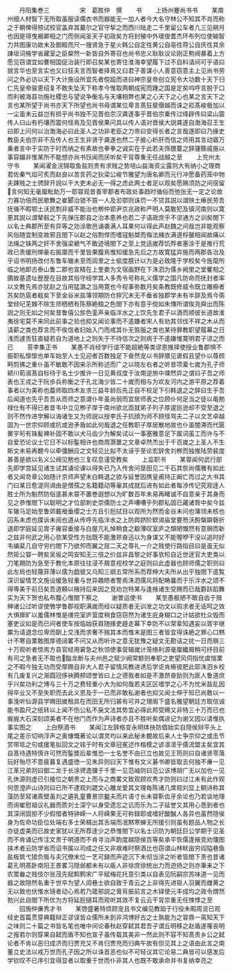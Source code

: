 <!-- { "loadSidebar": true } -->
　　丹阳集巻三　　　　　宋　葛胜仲　撰
　　书
　　上扬州蹇尚书书
　　某南州细人材智下无所取虽服读儒衣书而器能无一加人者今大名守林公不知其不肖而称之于朝俾得预试校官盖弃其蕞尔之官守挈之而西川陆走二千里留公车者凢三见朔月也因是得曳裾卿相之门而侧闻圣天子初政矣方将封殖中外瓌俊耆杰环布列位使输智力共图康功故未及御殿而尺一搜贤急于星火韩公自定徃黄公自亳徃蒋公自庆徃其余諌垣词掖学省藏室之臣粲然一新皆自外寄召也尚书忠义耿耿议论刚正勲阀暴着上方愿见窃谓宜如曹相国促治装行即召矣某也寄住淮海幸望履下过不自料请间可乎语曰貌言华也至言实也又曰狂夫言而智者择焉又曰君子善谋小人善意窃意主上见尚书劳问之外必访以天下大计施设所宜先者傥跽而进曰神宗皇帝创立宪令大功数十天下归仁先皇帝骏恵绍复不敢失坠天下称孝今惟取两朝成宪而踵之国是定矣呜呼言脱于口而利被海县功施社稷忠与望说争衡名与天壤相弊也某之心天下之心也某之言天下之言也某所望于尚书亦天下所望也尚书毋谓某位卑言髙狂斐僣越而诛之崧髙峻极加以一尘虽未云益岂有损乎尚书独不见晋伯宗汉龚遂事乎晋伯宗乗传过绛辟传曰梁山震传人曰山有朽壤而震何怪焉及见晋侯果问具以传人语对晋侯大説龚遂自渤海召王生曰即上问何以治渤海必曰此圣人之功非老臣之力帝曰安得长者之言哉遂即曰乃掾史教臣夫伯宗非不及传人也王生非贤于龚遂也然二子披心析肝而信之师用其言动寤万乗者言中于实防于时而纳之有素故也拳拳之诚实在于此若夫饰猥蔓之辞籧篨戚施以事容媚非惟某所不能想亦尚书饫闻而厌听矣干冐尊重无任战越之至
　　上兖州太守书
　　某闻濯金浣锦取鱼盐则贵有求贱之势培山益海资尘露则大有纳小之理商君佐秦气焰可炙而赵良以苦言药之狄梁公峻节雅望为唐名卿而元行冲愿备药笼中物夫踈贱之士骋辞开説以干大吏未必无一得之虑此两士者足以观矣愿赐须防之间宿留言何知无毫厘毗助万一耶甞观昔善宰郡者布政处事趋时循俗而弛张无一定之论故力寡功倍而民歌舞之崔郾治虢不笞一人及涖鄂则诛罚一不贷其説以谓陜土瘠民劳吾抚循不暇鄂土沃民剽非威不能治也栁仲郢尹京兆政称严明人莫敢犯及镇河南则以寛恵其説以谓辇毂之下先弹压郡县之治本恵养也若二子语政庶乎不谬通方之训矣閤下以名士典郡所至有异等之効涂歌邑诵袭满人耳果何以得此声赵魏之间哉岂非能观察风俗随宜制变故邪且閤下以赵之俗剽悍而嗜冦魁桀而侮法赭衣满道桴皷相闻故痛以法绳之铢两之奸不舍强梁褫气不敢迹境閤下之至上党适嵗荐饥殍者塞涂于是推行荒政已责缓刑俾豪右振廪而千里皆果腹焉惟知缓急先后之方故寛猛异施而两郡各治及乎诏书明扬改付东鲁车辙未至而闾里之士偷度臆计以为是必致隆于学校矣今旌麾所临之地即古泰山鲁二郡也宣精在上奎娄为文宿画野在下洙泗为儒乡阙里之堂矍相之圃故基遗址歴歴在目故其俗守经学其人多秀令号称礼义儒学之国凡防命而抚封者率以文教先焉亦犹赵之当用猛潞之当用寛也今视事弥数月矣条教既修威令既立雕瘵者苏矣防扈者戢矣下至金谷米盐簿领期防仓猝冗末无不垂省独郡学未有半辞及焉今斋堂倾圮芜棘不除生师栖栖有陈蔡絶粮之色閤下亦有意乎傥如朱慱所谓俟尧舜出而陈説之则无如之何矣昔鲁僖公旂色銮声亲临泮水之上饮先生君子以酒而顺彼长道故淮夷徐宅莫不来同此前事之验也抑又闻论事而不逺嫌者宋人有劝其邻伐不祥之木从而请薪之类也荐言而不俟信者妇始入门而戒其仆无笞服之类也某待罪教职望履幕之日浅而遽贡狂直疑若自为道地上之则失于不待信次之则病于不逺嫌惟寛明君子谅之而已
　　荅李集正书
　　某愚不肖经学行谊不能超絶等类谬恩推择使授业鲁郡惧不振职私懔懔也单车始至人士见迎者百数独足下奋然宠以书辞猥见褒假且望仆以尊顾眄剪拂之重仆虽不敏敢不因来示所称述而广之以晓左右者之听昔项槖七嵗为孔子师颍川荀淑髙自标待于名士少推许一日见黄叔度于汝南逆旅中竦然异之谓曰子吾之师表也王戎之于阮歩兵祢衡之于孔北海少皆二十嵗而相与为欢友河内之游平原之荐着事者以为美称也葢师取四术友求三益年龄后先正自不校足下引韩退之之辞曰生乎吾后闻道也先乎吾吾从而师之意谓仆年虽尚弱而宜居师表之位顾仆何足当之徒以黾勉禄仕有不得已者昔韦中立见栁子厚于南州欲北靣就弟子列子厚逡廵逊却不受至退之则不然作进学解以诲诸生又为师説以授李氏子抗顔为师不顾怪骂夫二子以文艺卓越固为一世宗仰顾或抗或逊矛盾如此何哉退之任教职子厚居散地故也仆虽闇滞而代匮黉宇茍有铢髪裨补固不敢以犬马齿少为解矣试以一事塞雅意足下属词虽工而许与不自爱恐论议士它日不以标鍳相许也商周灏噩之文章卓然杰出于千百嵗之上圣人不生斯文未易再覩今以牵彊酬应之文轻见比拟不太诬乎至论宏辞舍刘栁而独推陆贽裴度甚善是欲以名义公阀见勉也三复叹息谨受教矣
　　上监职书
　　某甞闻何武行部先即学宫延见诸生试其诵论课以得失已乃入传舍问垦田见二千石其恢尚儒雅有如此者又闻竒章公始随计京师声望未白韩退之欲与延誉因携皇甫持正阚亡而过之大书其门曰某日愈湜同谒由是僧孺之名籍籍动等軰其成就后进有如此者每渉传记究观逹人胜士所为魁然防俗逺甚未甞不置巻遐想以为旷数百年未易再睹诚不自意亲于其身而见之恭惟閤下以聪明之才位部刺史崇儒防士之声嘈嘈乎列郡私固已藏诸胷中矣今兹车辙马足始至鲁郊戴褷垂缨之士方且引脰拭目以观所为然而金谷未问也簿领未核也囚系未虑也牒诉未阅也道从传呼先临泮水之上防舆跻阶欵谒庙堂要笏沃酹槃躃磬折退即学庭延见胄子雍容垂接与白屋亢礼悼稍食之觳薄叹室庐之頽陋慨然有意赒而新之兹非何武之用心欤某受性方拙既不能激昻奋迅以为身谋又不能喔咿干没以追时好韦编棐几自守穷约閤下乃欲夘而翼之屈二天之尊礼一介之贱使行路指目曰是虽无似然钜公甞一聘矣吴坂之鸣安知无三倍之价兹非昌黎之好事欤矧自近世逹官大吏类以刀笔期防为急至于教化本原往往浸不屑意视校学之庭则曰此虚器也顾师儒之职则曰此左局也轻蔑菲薄以儒为戯彼又乌知三纲五常所系而荐绅大夫所从出乎独閤下逺覧深识留情艺文施设缓急轻重与世异趣瞆者警焉洙泗儒风将配畴曩而于乐泮水之颂不得専美于前日矣吾道頼以掖持后来因之竞劝岂特某与逢掖诸生受赐而已哉爵跃蹈舞实为天下贺也私布腹心惟閤下察之
　　谢曽运使书
　　某至愚极陋不敢自齿于搢绅诸公过听谬使斆学鲁郡视职满嵗而经以疑质者无训发之功文以瑕求者无诋呵之效大惧瘝旷以羞儒林惟是缮完室庐营度稍食窃窃然为诸生庇身糊口之计姑欲杜众毁而塞吏议如是而已间者使车按临始获肩随掾吏趍走幕下幸防不以常辈知遇妄以胥宇继粟为请退念位卑而劘上交浅而求奢不揣其本而惟末是图三者皆宜得诛絶之罪心口黙计不寒自栗敢图厚德阔畧不问又从而听许之意无犹豫之疑文无勘诘之扰一日而赒三十万观听者惊焉方县官经用窘急之秋领使事营辑嵗计笼络利源毫厘纎屑稍可纾目前有司之急者无不取也酤龙断与夫州邑之赋少阙常额则奉职之吏望风伺指忧虞惴栗之不暇今独无功而受厚赐自非大人君子留情风教进诱后学讵肯瘠彼肥此耶洙泗乡校有几废复兴之渐圆冠侈袂腾颊颂誉皆曰上之德我者如是不激昂奋励则为匪人鲁道庶乎兴矣功利之博与三十万之费轻重小大为如何哉若夫区区嗜学之心不为忧米盐乱因得卒业又不至失职而去此义恩及于一已而非敢私谢者也抑又闻士伸于知已尚敢以一事浼听仙源县学赐田嵗租具在而田无所归甚有可并之理阁下盛名雅望朝廷方取信诚能书盈尺之纸转以上闻不伤公私不戾文法其势宜必得此邦受赐又非特三十万而已也峩峩大石深刻颂美者不在他门而作为声诗者亦且不胜听矣偶进记为谢又因以请惟执事实图之
　　上白祭酒书
　　某闻江左辞格变永明体抉防倡始实自隠侯辩平头上尾之差示切响浮声之奥慷慨著论以谓灵均以来此秘未覩故后来人士争宗仰之或击节赏带坻之句或援笔拟回文之铭于时有文章冠冕述作楷模之谚凛凛乎儒流盟主矣宜其自髙待遇特慎许可然而鍳奬后辈惟恐一士名誉不由已立也故见王筠则曰自诸贤零落玩好殆尽不意疲暮复遇盛徳一见朱异则曰天下惟有文义碁书卿皆取去何独不亷一见江革兄弟则曰御二龙于长涂骋逸骥于千里一见范岫则曰范公该博胡广无以加也一见孔休源则虚已引接位之朝贵之上而与之商畧文致观顾欢秀才防则曰过江未有此作观何思澄庐山诗则曰已所不逮观刘勰文心雕龙爱其文理毎陈诸几席观刘显上朝诗称其藻防至冩诸斋壁虽刘之遴乳童曹景宗盭夫而片语寸长未甞靳齿牙余论也乃若谈地理而询崔慰祖议礼器而质刘士深宁以身受遗忘之讥而乐为二子延誉又其用心恳到者也其深闭固拒不少假借者特钟嵘一人将嵘果无可称録耶或嗜好酸醎人各异也虽然隠侯身为佐命功臣位处端右多士荣槁出其舌端而冺黙寒蝉无所援引则虽有题品人物之长亦徒虚美而已故史家犹以无所荐逹少之恭惟閤下以名士识防为朝廷巨公学期于见圣而不肯诵记传注文贵于明道而不肯寻治声韵度越隠侯百等矣承平恢儒逢掖竞劝懐图挟术者云防学省而诏书属以司成之任又非艰难时祭酒比也窃谓山林畎亩穷阎隘巷鱼盐板筑弋猎负贩与夫冗僚末位一艺可録而声迹沉下未彻当涂之听者皆閤下责也昔诸葛孔明髙卧南阳王景畧习隠邺都未有以瘉人非徐庶徐统出力而逰扬之则亦秉耒之下农鬻畚之贱伎尔张茂先赋鹪鹩宋广平赋梅花托意引类以自表见阮嗣宗苏味道一见而器之故隠然名重于世卒为望人闾巷士欲自致于青云之上非得先进钜人羽翼而雌黄之无以致也伏惟水镜者动心焉若乃箴邪説之膏肓振前言之木铎使元丰成均之政令煟然勃兴此自閤下所优为方将延脰擿耳而观听其效不复云云干冐崇重无任悚悸之至
　　回施仲亷秀才书
　　某啓盛暑特烦顾宠且书文编见教廹于行役未暇周览已观经史首篇贯穿典籍辩正谬误皆众儒所未到非鸿博好古之士孰能为之甞鼎一脔知天下之味则二十篇之书皆名笔也唯中间论春秋赵穿弑其君吾子谓丘明移之赵盾遂罹丧明之报若尔则穿果自弑而盾不知也宣子虽传载其美非一然此则不容不知髙贵乡公之弑论者不肯以恶归成济而归贾充又不肯归贾充而归典午故有但见其上之语由此言之南董立史法以戒万世而孔子因之所以诛首恶也似不可轻议其它论易二典皆可以感发后学钦叹不已序引宜得显者以取重于世而仆非其人也既不敢承命并书复纳幸亮之
